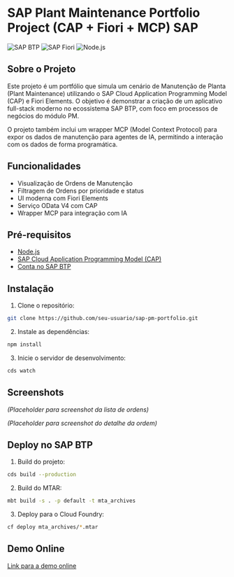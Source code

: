 #  SAP Plant Maintenance Portfolio Project (CAP + Fiori + MCP) SAP

![SAP BTP](https://img.shields.io/badge/SAP%20BTP-0092D2?style=for-the-badge&logo=sap&logoColor=white)
![SAP Fiori](https://img.shields.io/badge/SAP%20Fiori-F7B500?style=for-the-badge&logo=sap&logoColor=white)
![Node.js](https://img.shields.io/badge/Node.js-43853D?style=for-the-badge&logo=node.js&logoColor=white)


## Sobre o Projeto

Este projeto é um portfólio que simula um cenário de Manutenção de Planta (Plant Maintenance) utilizando o SAP Cloud Application Programming Model (CAP) e Fiori Elements. O objetivo é demonstrar a criação de um aplicativo full-stack moderno no ecossistema SAP BTP, com foco em processos de negócios do módulo PM.

O projeto também inclui um wrapper MCP (Model Context Protocol) para expor os dados de manutenção para agentes de IA, permitindo a interação com os dados de forma programática.

## Funcionalidades

- Visualização de Ordens de Manutenção
- Filtragem de Ordens por prioridade e status
- UI moderna com Fiori Elements
- Serviço OData V4 com CAP
- Wrapper MCP para integração com IA

## Pré-requisitos

- [Node.js](https://nodejs.org/)
- [SAP Cloud Application Programming Model (CAP)](https://cap.cloud.sap/)
- [Conta no SAP BTP](https://www.sap.com/products/business-technology-platform.html)

## Instalação

1. Clone o repositório:

```bash
git clone https://github.com/seu-usuario/sap-pm-portfolio.git
```

2. Instale as dependências:

```bash
npm install
```

3. Inicie o servidor de desenvolvimento:

```bash
cds watch
```

## Screenshots

_(Placeholder para screenshot da lista de ordens)_

_(Placeholder para screenshot do detalhe da ordem)_

## Deploy no SAP BTP

1. Build do projeto:

```bash
cds build --production
```

2. Build do MTAR:

```bash
mbt build -s . -p default -t mta_archives
```

3. Deploy para o Cloud Foundry:

```bash
cf deploy mta_archives/*.mtar
```

## Demo Online

[Link para a demo online](https://seu-link-para-a-demo.com)